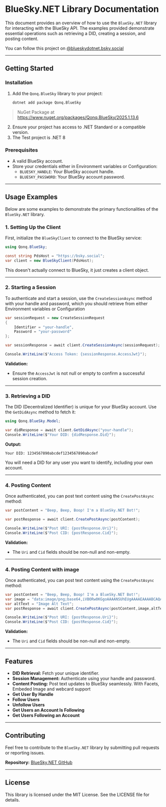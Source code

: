 # BlueSky.NET Library Documentation

This document provides an overview of how to use the `BlueSky.NET` library for interacting with the BlueSky API. The examples provided demonstrate essential operations such as retrieving a DID, creating a session, and posting content.

You can follow this project on [@blueskydotnet.bsky.social](https://bsky.app/profile/blueskydotnet.bsky.social)

---

## **Getting Started**

### **Installation**

1. Add the `Qonq.BlueSky` library to your project:
   ```bash
   dotnet add package Qonq.BlueSky
   ```

> NuGet Package at https://www.nuget.org/packages/Qonq.BlueSky/2025.1.13.6


2. Ensure your project has access to .NET Standard or a compatible version.
3. The Test project is .NET 8

### **Prerequisites**
- A valid BlueSky account.
- Store your credentials either in Environment variables or Configuration:
  - `BLUESKY_HANDLE`: Your BlueSky account handle.
  - `BLUESKY_PASSWORD`: Your BlueSky account password.

---

## **Usage Examples**

Below are some examples to demonstrate the primary functionalities of the `BlueSky.NET` library.

### **1. Setting Up the Client**

First, initialize the `BlueSkyClient` to connect to the BlueSky service:
```csharp
using Qonq.BlueSky;

const string PdsHost = "https://bsky.social";
var client = new BlueSkyClient(PdsHost);
```

This doesn't actually connect to BlueSky, it just creates a client object.

---

### **2. Starting a Session**
To authenticate and start a session, use the `CreateSessionAsync` method with your handle and password, which you should retrieve from either Environment variables or Configuration
```csharp
var sessionRequest = new CreateSessionRequest
{
    Identifier = "your-handle",
    Password = "your-password"
};

var sessionResponse = await client.CreateSessionAsync(sessionRequest);

Console.WriteLine($"Access Token: {sessionResponse.AccessJwt}");
```

**Validation:**

- Ensure the `AccessJwt` is not null or empty to confirm a successful session creation.

---

### **3. Retrieving a DID**

The DID (Decentralized Identifier) is unique for your BlueSky account. Use the `GetDidAsync` method to fetch it:

```csharp
using Qonq.BlueSky.Model;

var didResponse = await client.GetDidAsync("your-handle");
Console.WriteLine($"Your DID: {didResponse.Did}");
```

**Output:**

```
Your DID: 1234567890abcdef1234567890abcdef
```

You will need a DID for any user you want to identify, including your own account.

---

### **4. Posting Content**
Once authenticated, you can post text content using the `CreatePostAsync` method:
```csharp
var postContent = "Beep, Beep, Boop! I'm a BlueSky.NET Bot!";

var postResponse = await client.CreatePostAsync(postContent);

Console.WriteLine($"Post URI: {postResponse.Uri}");
Console.WriteLine($"Post CID: {postResponse.Cid}");
```

**Validation:**
- The `Uri` and `Cid` fields should be non-null and non-empty.

---


### **4. Posting Content with image**
Once authenticated, you can post text content using the `CreatePostAsync` method:
```csharp
var postContent = "Beep, Beep, Boop! I'm a BlueSky.NET Bot!";
var image = "data:image/png;base64,iVBORw0KGgoAAAANSUhEUgAAAAEAAAABCAQAAAC1HAwCAAAAC0lEQVR42mP8/wcAAwAB/6l9lAAAAABJRU5ErkJggg==";
var altText = "Image Alt Text";
var postResponse = await client.CreatePostAsync(postContent,image,altText);

Console.WriteLine($"Post URI: {postResponse.Uri}");
Console.WriteLine($"Post CID: {postResponse.Cid}");
```

**Validation:**
- The `Uri` and `Cid` fields should be non-null and non-empty.

---

## **Features**
- **DID Retrieval:** Fetch your unique identifier.
- **Session Management:** Authenticate using your handle and password.
- **Content Posting:** Post text updates to BlueSky seamlessly. With Facets, Embeded Image and webcard support
- **Get User By Handle**
- **Follow Users**
- **Unfollow Users**
- **Get Users an Account Is Following**
- **Get Users Following an Account**

---

## **Contributing**

Feel free to contribute to the `BlueSky.NET` library by submitting pull requests or reporting issues.

**Repository:** [BlueSky.NET GitHub](https://github.com/Qonq/BlueSky.NET)

---

## **License**

This library is licensed under the MIT License. See the LICENSE file for details.